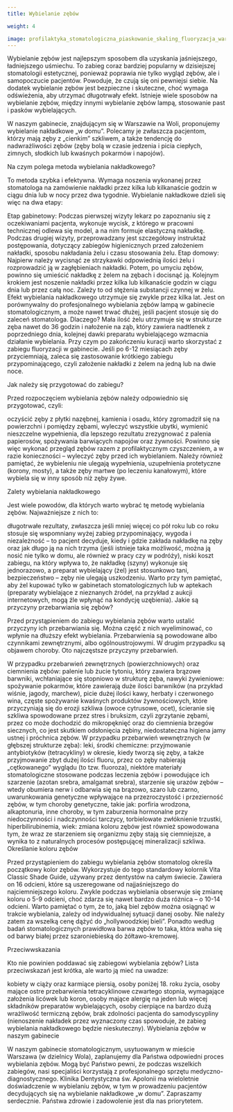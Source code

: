 ```yaml
---
title: Wybielanie zębów

weight: 4

image: profilaktyka_stomatologiczna_piaskowanie_skaling_fluoryzacja_warszawa.jpg
---
```


Wybielanie zębów jest najlepszym sposobem dla uzyskania jaśniejszego, ładniejszego uśmiechu. To zabieg coraz bardziej popularny w dzisiejszej stomatologii estetycznej, ponieważ poprawia nie tylko wygląd zębów, ale i samopoczucie pacjentów. Powoduje, że czują się oni pewniejsi siebie. Na dodatek wybielanie zębów jest bezpieczne i skuteczne, choć wymaga odświeżenia, aby utrzymać długotrwały efekt. Istnieje wiele sposobów na wybielanie zębów, między innymi wybielanie zębów lampą, stosowanie past i pasków wybielających.

W naszym gabinecie, znajdującym się w Warszawie na Woli,  proponujemy wybielanie nakładkowe „w domu”. Polecamy je zwłaszcza pacjentom, którzy mają zęby z „cienkim” szkliwem, a także tendencję do nadwrażliwości zębów (zęby bolą w czasie jedzenia i picia ciepłych, zimnych, słodkich lub kwaśnych pokarmów i napojów).

Na czym polega metoda wybielania nakładkowego?

To metoda szybka i efektywna. Wymaga noszenia wykonanej przez stomatologa na zamówienie nakładki przez kilka lub kilkanaście godzin w ciągu dnia lub w nocy przez dwa tygodnie. Wybielanie nakładkowe dzieli się więc na dwa etapy:

Etap gabinetowy: Podczas pierwszej wizyty lekarz po zapoznaniu się z oczekiwaniami pacjenta, wykonuje wycisk, z którego w pracowni technicznej odlewa się model, a na nim formuje elastyczną nakładkę. Podczas drugiej wizyty, przeprowadzany jest szczegółowy instruktaż postępowania, dotyczący zabiegów higienicznych przed założeniem nakładki, sposobu nakładania żelu i czasu stosowania żelu.
Etap domowy: Najpierw należy wycisnąć ze strzykawki odpowiednią ilości żelu i rozprowadzić ją w zagłębieniach nakładki. Potem, po umyciu zębów, powinno się umieścić nakładkę z żelem na zębach i docisnąć ją. Kolejnym krokiem jest noszenie nakładki przez kilka lub kilkanaście godzin w ciągu dnia lub przez całą noc. Zależy to od stężenia substancji czynnej w żelu.
Efekt wybielania nakładkowego utrzymuje się zwykle przez kilka lat. Jest on porównywalny do profesjonalnego wybielania zębów lampą w gabinecie stomatologicznym, a może nawet trwać dłużej, jeśli pacjent stosuje się do zaleceń stomatologa. Dlaczego? Mała ilość żelu utrzymuje się w strukturze zęba nawet do 36 godzin i nałożenie na ząb, który zawiera nadtlenek z poprzedniego dnia, kolejnej dawki preparatu wybielającego wzmacnia działanie wybielania. Przy czym po zakończeniu kuracji warto skorzystać z zabiegu fluoryzacji w gabinecie. Jeśli po 6-12 miesiącach zęby przyciemniają, zaleca się zastosowanie krótkiego zabiegu przypominającego, czyli założenie nakładki z żelem na jedną lub na dwie noce.

Jak należy się przygotować do zabiegu?

Przed rozpoczęciem wybielania zębów należy odpowiednio się przygotować, czyli:

oczyścić zęby z płytki nazębnej, kamienia i osadu, który zgromadził się na powierzchni i pomiędzy zębami,
wyleczyć wszystkie ubytki,
wymienić nieszczelne wypełnienia,
dla lepszego rezultatu zrezygnować z palenia papierosów, spożywania barwiących napojów oraz żywności.
Powinno się więc wykonać przegląd zębów razem z profilaktycznym czyszczeniem, a w razie konieczności – wyleczyć zęby przed ich wybielaniem. Należy również pamiętać, że wybieleniu nie ulegają wypełnienia, uzupełnienia protetyczne (korony, mosty), a także zęby martwe (po leczeniu kanałowym), które wybiela się w inny sposób niż zęby żywe.

Zalety wybielania nakładkowego

Jest wiele powodów, dla których warto wybrać tę metodę wybielania zębów. Najważniejsze z nich to:

długotrwałe rezultaty, zwłaszcza jeśli mniej więcej co pół roku lub co roku stosuje się wspomniany wyżej zabieg przypominający,
wygoda i niezależność – to pacjent decyduje, kiedy i gdzie zakłada nakładkę na zęby oraz jak długo ją na nich trzyma (jeśli istnieje taka możliwość, można ją nosić nie tylko w domu, ale również w pracy czy w podróży),
niski koszt zabiegu, na który wpływa to, że nakładkę (szyny) wykonuje się jednorazowo, a preparat wybielający (żel) jest stosunkowo tani,
bezpieczeństwo – zęby nie ulegają uszkodzeniu. Warto przy tym pamiętać, aby żel kupować tylko w gabinetach stomatologicznych lub w aptekach (preparaty wybielające z nieznanych źródeł, na przykład z aukcji internetowych, mogą źle wpłynąć na kondycję uzębienia).
Jakie są przyczyny przebarwiania się zębów?

Przed przystąpieniem do zabiegu wybielania zębów warto ustalić przyczyny ich przebarwiania się. Można część z nich wyeliminować, co wpłynie na dłuższy efekt wybielania. Przebarwienia są powodowane albo czynnikami zewnętrznymi, albo ogólnoustrojowymi. W drugim przypadku są objawem choroby. Oto najczęstsze przyczyny przebarwień.

W przypadku przebarwień zewnętrznych (powierzchniowych) oraz ciemnienia zębów:
palenie lub żucie tytoniu, który zawiera brązowe barwniki, wchłaniające się stopniowo w strukturę zęba,
nawyki żywieniowe: spożywanie pokarmów, które zawierają duże ilości barwników (na przykład wiśnie, jagody, marchew), picie dużej ilości kawy, herbaty i czerwonego wina, częste spożywanie kwaśnych produktów żywnościowych, które przyczyniają się do erozji szkliwa (owoce cytrusowe, ocet),
ścieranie się szkliwa spowodowane przez stres i bruksizm, czyli zgrzytanie zębami, przez co może dochodzić do mikropęknięć oraz do ciemnienia brzegów siecznych, co jest skutkiem odsłonięcia zębiny,
niedostateczna higiena jamy ustnej i próchnica zębów.
W przypadku przebarwień wewnętrznych (w głębszej strukturze zęba):
leki, środki chemiczne: przyjmowanie antybiotyków (tetracykliny) w okresie, kiedy tworzą się zęby, a także przyjmowanie zbyt dużej ilości fluoru, przez co zęby nabierają „cętkowanego” wyglądu (to tzw. fluoroza), niektóre materiały stomatologiczne stosowane podczas leczenia zębów i powodujące ich szarzenie (azotan srebra, amalgamat srebra),
starzenie się urazów zębów – wtedy obumiera nerw i odbarwia się na brązowo, szaro lub czarno,
uwarunkowania genetyczne wpływające na przezroczystość i przezierność zębów, w tym choroby genetyczne, takie jak: porfiria wrodzona, alkaptonuria,
inne choroby, w tym zaburzenia hormonalne przy niedoczynności i nadczynności tarczycy, torbielowate zwłóknienie trzustki, hiperbilirubinemia,
wiek: zmiana koloru zębów jest również spowodowana tym, że wraz ze starzeniem się organizmu zęby stają się ciemniejsze, a wynika to z naturalnych procesów postępującej mineralizacji szkliwa.
Określanie koloru zębów

Przed przystąpieniem do zabiegu wybielania zębów stomatolog określa początkowy kolor zębów. Wykorzystuje do tego standardowy kolornik Vita Classic Shade Guide, używany przez dentystów na całym świecie. Zawiera on 16 odcieni, które są uszeregowane od najjaśniejszego do najciemniejszego koloru. Zwykle podczas wybielania obserwuje się zmianę koloru o 5-9 odcieni, choć zdarza się nawet bardzo duża różnica – o 10-14 odcieni. Warto pamiętać o tym, że to, jaką biel zębów można osiągnąć w trakcie wybielania, zależy od indywidualnej sytuacji danej osoby. Nie należy zatem za wszelką cenę dążyć do „hollywoodzkiej bieli”. Ponadto według badań stomatologicznych prawidłowa barwa zębów to taka, która waha się od barwy białej przez szaroniebieską do żółtawo-kremowej.

Przeciwwskazania

Kto nie powinien poddawać się zabiegowi wybielania zębów? Lista przeciwskazań jest krótka, ale warto ją mieć na uwadze:

kobiety w ciąży oraz karmiące piersią,
osoby poniżej 18. roku życia,
osoby mające ostre przebarwienia tetracyklinowe czwartego stopnia, wymagające założenia licówek lub koron,
osoby mające alergię na jeden lub więcej składników preparatów wybielających,
osoby cierpiące na bardzo dużą wrażliwość termiczną zębów,
brak zdolności pacjenta do samodyscypliny (nienoszenie nakładek przez wyznaczony czas spowoduje, że zabieg wybielania nakładkowego będzie nieskuteczny).
Wybielania zębów w naszym gabinecie

W naszym gabinecie stomatologicznym, usytuowanym w mieście Warszawa (w dzielnicy Wola), zaplanujemy dla Państwa odpowiedni proces wybielania zębów. Mogą być Państwo pewni, że podczas wszelkich zabiegów, nasi specjaliści korzystają z profesjonalnego sprzętu medyczno-diagnostycznego. Klinika Dentystyczna św. Apolonii ma wieloletnie doświadczenie w wybielaniu zębów, w tym w prowadzeniu pacjentów decydujących się na wybielanie nakładkowe „w domu”. Zapraszamy serdecznie. Państwa zdrowie i zadowolenie jest dla nas priorytetem.
